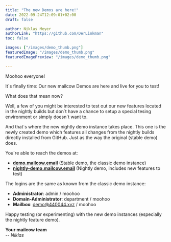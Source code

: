 ```yaml
---
title: "The new Demos are here!"
date: 2022-09-24T12:09:01+02:00
draft: false

author: Niklas Meyer
authorLink: "https://github.com/DerLinkman"
toc: false

images: ["/images/demo_thumb.png"]
featuredImage: "/images/demo_thumb.png"
featuredImagePreview: "/images/demo_thumb.png"

---
```


Moohoo everyone!

It´s finally time: Our new mailcow Demos are here and live for you to test!

<!--more-->

What does that mean now?

Well, a few of you might be interested to test out our new features located in the nightly builds but don´t have a chance to setup a special tesing environment or simply doesn´t want to.

And that´s where the new nightly demo instance takes place. This one is the newly created demo which features all changes from the nightly builds directly installed from GitHub. Just as the way the original (stable demo) does.

You´re able to reach the demos at:

+ **[demo.mailcow.email](https://demo.mailcow.email)** (Stable demo, the classic demo instance)
+ **[nightly-demo.mailcow.email](https://nightly-demo.mailcow.email)** (Nightly demo, includes new features to test)

The logins are the same as known from the classic demo instance:

- **Administrator**: admin / moohoo
- **Domain-Administrator**: department / moohoo
- **Mailbox**: demo@440044.xyz / moohoo

Happy testing (or experimenting) with the new demo instances (especially the nightly feature demo).

**Your mailcow team**<br>
-- *Niklas*